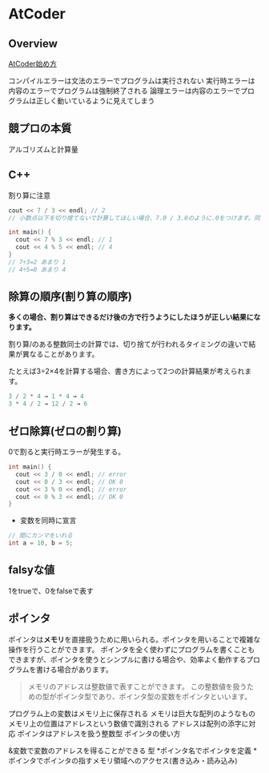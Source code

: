 # AtCoder

## Overview

[AtCoder始め方](https://atcoder.jp/contests/abs)

コンパイルエラーは文法のエラーでプログラムは実行されない
実行時エラーは内容のエラーでプログラムは強制終了される
論理エラーは内容のエラーでプログラムは正しく動いているように見えてしまう

## 競プロの本質

アルゴリズムと計算量

## C++

割り算に注意

```C++
cout << 7 / 3 << endl; // 2
// 小数点以下を切り捨てないで計算してほしい場合、7.0 / 3.0のように.0をつけます。同様に7.0 / 3.5のような計算も行えます。

int main() {
  cout << 7 % 3 << endl; // 1
  cout << 4 % 5 << endl; // 4
}
// 7÷3=2 あまり 1
// 4÷5=0 あまり 4
```

## 除算の順序(割り算の順序)

**多くの場合、割り算はできるだけ後の方で行うようにしたほうが正しい結果になります。**

割り算/のある整数同士の計算では、切り捨てが行われるタイミングの違いで結果が異なることがあります。

たとえば3÷2×4を計算する場合、書き方によって2つの計算結果が考えられます。

```C++
3 / 2 * 4 → 1 * 4 → 4
3 * 4 / 2 → 12 / 2 → 6
```

## ゼロ除算(ゼロの割り算)

0で割ると実行時エラーが発生する。

```C++
int main() {
  cout << 3 / 0 << endl; // error
  cout << 0 / 3 << endl; // OK 0
  cout << 3 % 0 << endl; // error
  cout << 0 % 3 << endl; // OK 0
}
```

- 変数を同時に宣言

```C++
// 間にカンマをいれる
int a = 10, b = 5;
```

## falsyな値

1をtrueで、0をfalseで表す

## ポインタ

ポインタは**メモリ**を直接扱うために用いられる。ポインタを用いることで複雑な操作を行うことができます。 ポインタを全く使わずにプログラムを書くこともできますが、ポインタを使うとシンプルに書ける場合や、効率よく動作するプログラムを書ける場合があります。

>メモリのアドレスは整数値で表すことができます。 この整数値を扱うための型がポインタ型であり、ポインタ型の変数をポインタといいます。

プログラム上の変数はメモリ上に保存される
メモリは巨大な配列のようなもの
メモリ上の位置はアドレスという数値で識別される
アドレスは配列の添字に対応
ポインタはアドレスを扱う整数型
ポインタの使い方

&変数で変数のアドレスを得ることができる
型 *ポインタ名でポインタを定義
*ポインタでポインタの指すメモリ領域へのアクセス(書き込み・読み込み)
